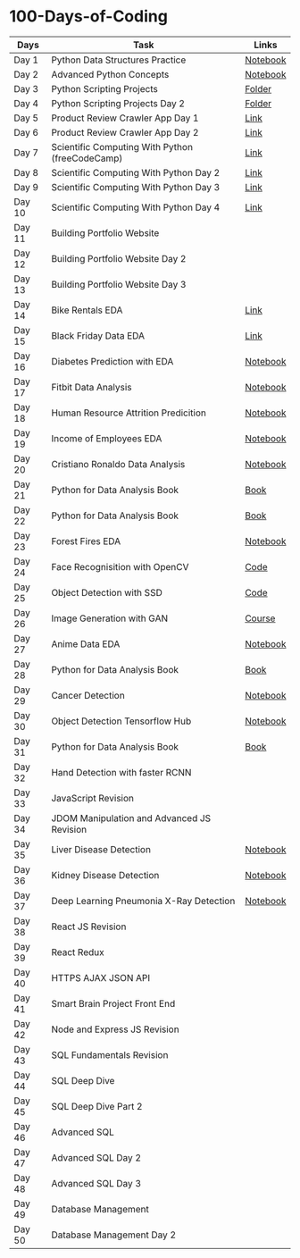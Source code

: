 # 100-Days-of-Coding

| Days  | Task | Links |
| ------------- | ------------- | ------------ |
| Day 1  | Python Data Structures Practice   | [Notebook](https://github.com/VishwasMore/100-Days-of-Coding/tree/master/Day%201)
| Day 2  | Advanced Python Concepts | [Notebook](https://github.com/VishwasMore/100-Days-of-Coding/blob/master/Day%202/advance-python.ipynb)
| Day 3  | Python Scripting Projects | [Folder](https://github.com/VishwasMore/Python-Scripting)
| Day 4| Python Scripting Projects Day 2| [Folder](https://github.com/VishwasMore/Python-Scripting)
| Day 5 | Product Review Crawler App Day 1 | [Link](https://github.com/VishwasMore/ReviewCrawlerApp)
| Day 6 | Product Review Crawler App Day 2 | [Link](https://github.com/VishwasMore/ReviewCrawlerApp)
| Day 7 | Scientific Computing With Python (freeCodeCamp) | [Link](https://www.freecodecamp.org/learn/)
| Day 8 | Scientific Computing With Python Day 2 | [Link](https://www.freecodecamp.org/learn/)
| Day 9 | Scientific Computing With Python Day 3 | [Link](https://www.freecodecamp.org/learn/)
| Day 10 | Scientific Computing With Python Day 4 | [Link](https://www.freecodecamp.org/learn/)
| Day 11 | Building Portfolio Website |
| Day 12 | Building Portfolio Website Day 2|
| Day 13 | Building Portfolio Website Day 3|
| Day 14 | Bike Rentals EDA | [Link](https://github.com/VishwasMore/Exploratory-Data-Analysis)
| Day 15 | Black Friday Data EDA | [Link](https://github.com/VishwasMore/Exploratory-Data-Analysis)
| Day 16 | Diabetes Prediction with EDA |[Notebook](https://github.com/VishwasMore/Diabetes-Prediction/blob/master/diabetes-prediction-with-EDA.ipynb)
| Day 17 | Fitbit Data Analysis | [Notebook](https://github.com/VishwasMore/Exploratory-Data-Analysis/blob/master/fitbit-EDA.ipynb)
| Day 18 | Human Resource Attrition Predicition | [Notebook](https://github.com/VishwasMore/HR-Data-Analysis-and-Prediction/blob/master/HR-Analysis-Prediction-Visualization.ipynb)
| Day 19 | Income of Employees EDA | [Notebook](https://github.com/VishwasMore/Exploratory-Data-Analysis/blob/master/Income-Prediction.ipynb)
| Day 20 | Cristiano Ronaldo Data Analysis | [Notebook](https://github.com/VishwasMore/Exploratory-Data-Analysis/blob/master/CristianoRonaldo.ipynb)
| Day 21 | Python for Data Analysis Book | [Book](https://www.oreilly.com/library/view/python-for-data/9781449323592/)
| Day 22 | Python for Data Analysis Book | [Book](https://www.oreilly.com/library/view/python-for-data/9781449323592/)
| Day 23 | Forest Fires EDA | [Notebook](https://github.com/VishwasMore/Exploratory-Data-Analysis/blob/master/forest-fires-EDA.ipynb)
| Day 24 | Face Recognisition with OpenCV | [Code](https://github.com/VishwasMore/face-detection-opencv)
| Day 25 | Object Detection with SSD | [Code](https://github.com/VishwasMore/object-detection-SSD)
| Day 26 | Image Generation with GAN | [Course](https://www.superdatascience.com/courses/computer-vision-z-learn-opencv-gans-cutting-edge-ai)
| Day 27 | Anime Data EDA | [Notebook](https://www.kaggle.com/tanetboss/user-clustering-for-anime-recommendation)
| Day 28 | Python for Data Analysis Book | [Book](https://www.oreilly.com/library/view/python-for-data/9781449323592/)
| Day 29 | Cancer Detection |[Notebook](https://github.com/VishwasMore/Health-App)
| Day 30 | Object Detection Tensorflow Hub | [Notebook](https://www.tensorflow.org/hub/tutorials/tf2_object_detection)
| Day 31 | Python for Data Analysis Book | [Book](https://www.oreilly.com/library/view/python-for-data/9781449323592/)
| Day 32 | Hand Detection with faster RCNN | 
| Day 33 | JavaScript Revision | 
| Day 34 | JDOM Manipulation and Advanced JS Revision | 
| Day 35 | Liver Disease Detection | [Notebook](https://github.com/VishwasMore/Health-App)
| Day 36 | Kidney Disease Detection | [Notebook](https://github.com/VishwasMore/Health-App)
| Day 37 | Deep Learning Pneumonia X-Ray Detection | [Notebook](https://github.com/VishwasMore/Health-App)
| Day 38 | React JS Revision |
| Day 39 | React Redux |
| Day 40 | HTTPS AJAX JSON API |
| Day 41 | Smart Brain Project Front End | 
| Day 42 | Node and Express JS Revision |
| Day 43 | SQL Fundamentals Revision |
| Day 44 | SQL Deep Dive |
| Day 45 | SQL Deep Dive Part 2 |
| Day 46 | Advanced SQL |
| Day 47 | Advanced SQL Day 2 |
| Day 48 | Advanced SQL Day 3 |
| Day 49 | Database Management |
| Day 50 | Database Management Day 2 |
